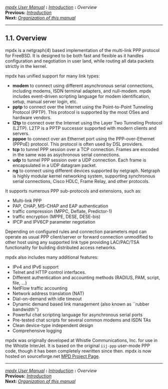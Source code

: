 [*mpdx User Manual*](README.md) **:** [*Introduction*](mpd1.md)
**:** *Overview*\
**Previous:** [*Introduction*](mpd1.md)\
**Next:** [*Organization of this manual*](mpd3.md)

------------------------------------------------------------------------

## 1.1. Overview

mpdx is a netgraph(4) based implementation of the multi-link PPP protocol
for FreeBSD. It is designed to be both fast and flexible as it handles
configuration and negotiation in user land, while routing all data
packets strictly in the kernel.

mpdx has unified support for many link types:

-   **modem** to connect using different asynchronous serial
    connections, including modems, ISDN terminal adapters, and
    null-modem. mpdx includes event-driven scripting language for modem
    identification, setup, manual server login, etc.
-   **pptp** to connect over the Internet using the Point-to-Point
    Tunneling Protocol (PPTP). This protocol is supported by the most
    OSes and hardware vendors.
-   **l2tp** to connect over the Internet using the Layer Two Tunneling
    Protocol (L2TP). L2TP is a PPTP successor supported with modern
    clients and servers.
-   **pppoe** to connect over an Ethernet port using the
    PPP-over-Ethernet (PPPoE) protocol. This protocol is often used by
    DSL providers.
-   **tcp** to tunnel PPP session over a TCP connection. Frames are
    encoded in the same was as asychronous serial connections.
-   **udp** to tunnel PPP session over a UDP connection. Each frame is
    encapsulated in a UDP datagram packet.
-   **ng** to connect using different devices supported by netgraph.
    Netgraph is highly modular kernel networking system, supporting
    synchronous serial connections, Cisco HDLC, Frame Relay, and other
    protocols.

It supports numerous PPP sub-protocols and extensions, such as:

-   Multi-link PPP
-   PAP, CHAP, MS-CHAP and EAP authentication
-   traffic compression (MPPC, Deflate, Predictor-1)
-   traffic encryption (MPPE, DESE, DESE-bis)
-   IPCP and IPV6CP parameter negotiation

Depending on configured rules and connection parameters mpd can operate
as usual PPP client/server or forward connection unmodified to other
host using any supported link type providing LAC/PAC/TSA functionality
for building distributed access networks.

mpdx also includes many additional features:

-   IPv4 and IPv6 support
-   Telnet and HTTP control interfaces.
-   Different authentication and accounting methods (RADIUS, PAM,
    script, file, \...)
-   NetFlow traffic accounting
-   Network address translation (NAT)
-   Dial-on-demand with idle timeout
-   Dynamic demand based link management (also known as \`\`rubber
    bandwidth\'\')
-   Powerful chat scripting language for asynchronous serial ports
-   Pre-tested chat scripts for several common modems and ISDN TAs
-   Clean device-type independent design
-   Comprehensive logging

mpdx was originally developed at Whistle Communications, Inc. for use in
the Whistle InterJet. It is based on the original `iij-ppp` user-mode
PPP code, though it has been completely rewritten since then. mpdx is now
hosted on sourceforge.net [MPD Project
Page](http://sourceforge.net/projects/mpd/).

------------------------------------------------------------------------

[*mpdx User Manual*](README.md) **:** [*Introduction*](mpd1.md)
**:** *Overview*\
**Previous:** [*Introduction*](mpd1.md)\
**Next:** [*Organization of this manual*](mpd3.md)
